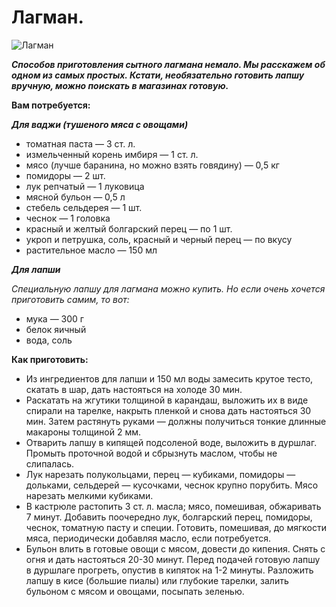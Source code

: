 # Лагман.
![Лагман](/images/Kulinar/Soup/lagman.jpg  'Лагман')

_**Способов приготовления сытного лагмана немало. Мы расскажем об одном из самых простых. Кстати, необязательно готовить лапшу вручную, можно поискать в магазинах готовую.**_

**Вам потребуется:**

_**Для ваджи (тушеного мяса с овощами)**_

- томатная паста — 3 ст. л.
- измельченный корень имбиря — 1 ст. л.
- мясо (лучше баранина, но можно взять говядину) — 0,5 кг
- помидоры — 2 шт.
- лук репчатый — 1 луковица
- мясной бульон — 0,5 л
- стебель сельдерея — 1 шт.
- чеснок — 1 головка
- красный и желтый болгарский перец — по 1 шт.
- укроп и петрушка, соль, красный и черный перец — по вкусу
- растительное масло — 150 мл

_**Для лапши**_

_Специальную лапшу для лагмана можно купить. Но если очень хочется приготовить самим, то вот:_

- мука — 300 г
- белок яичный
- вода, соль

**Как приготовить:**

- Из ингредиентов для лапши и 150 мл воды замесить крутое тесто, скатать в шар, дать настояться на холоде 30 мин.
- Раскатать на жгутики толщиной в карандаш, выложить их в виде спирали на тарелке, накрыть пленкой и снова дать настояться 30 мин. Затем растянуть руками — должны получиться тонкие длинные макароны толщиной 2 мм.
- Отварить лапшу в кипящей подсоленой воде, выложить в дуршлаг. Промыть проточной водой и сбрызнуть маслом, чтобы не слипалась.
- Лук нарезать полукольцами, перец — кубиками, помидоры — дольками, сельдерей — кусочками, чеснок крупно порубить. Мясо нарезать мелкими кубиками.
- В кастрюле растопить 3 ст. л. масла; мясо, помешивая, обжаривать 7 минут. Добавить поочередно лук, болгарский перец, помидоры, чеснок, томатную пасту и специи. Готовить, помешивая, до мягкости мяса, периодически добавляя масло, если потребуется.
- Бульон влить в готовые овощи с мясом, довести до кипения. Снять с огня и дать настояться 20-30 минут. Перед подачей готовую лапшу в дуршлаге прогреть, опустив в кипяток на 1-2 минуты. Разложить лапшу в кисе (большие пиалы) или глубокие тарелки, залить бульоном с мясом и овощами, посыпать зеленью.

